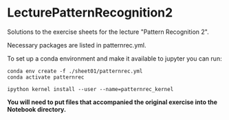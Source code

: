 # LecturePatternRecognition2

Solutions to the exercise sheets for the lecture "Pattern Recognition 2".

Necessary packages are listed in patternrec.yml.

To set up a conda environment and make it available to jupyter you can run:

```
conda env create -f ./sheet01/patternrec.yml
conda activate patternrec

ipython kernel install --user --name=patternrec_kernel
```

**You will need to put files that accompanied the original exercise into the Notebook directory.**
